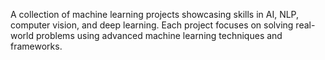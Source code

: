 A collection of machine learning projects showcasing skills in AI, NLP, computer vision, and deep learning. 
Each project focuses on solving real-world problems using advanced machine learning techniques and frameworks.
